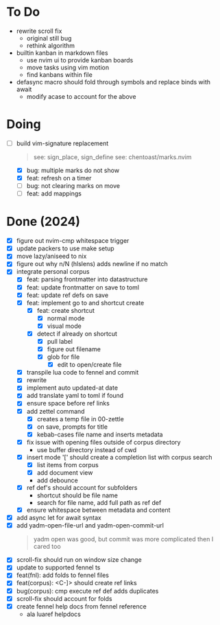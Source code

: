 # To Do

- rewrite scroll fix
  - original still bug
  - rethink algorithm 
- builtin kanban in markdown files
  - use nvim ui to provide kanban boards
  - move tasks using vim motion
  - find kanbans within file
- defasync macro should fold through symbols and replace binds with await
  - modify acase to account for the above

# Doing

- [ ] build vim-signature replacement
  > see: sign_place, sign_define
  > see: chentoast/marks.nvim
  - [x] bug: multiple marks do not show
  - [x] feat: refresh on a timer
  - [ ] bug: not clearing marks on move
  - [ ] feat: add mappings

# Done (2024)

- [x] figure out nvim-cmp whitespace trigger
- [x] update packers to use make setup
- [x] move lazy/aniseed to nix
- [x] figure out why n/N (hlslens) adds newline if no match
- [x] integrate personal corpus
  - [x] feat: parsing frontmatter into datastructure
  - [x] feat: update frontmatter on save to toml
  - [x] feat: update ref defs on save
  - [x] feat: implement go to and shortcut create
    - [x] feat: create shortcut
      - [x] normal mode
      - [x] visual mode
    - [x] detect if already on shortcut
      - [x] pull label
      - [x] figure out filename
      - [x] glob for file
        - [x] edit to open/create file
  - [x] transpile lua code to fennel and commit
  - [x] rewrite
  - [x] implement auto updated-at date
  - [x] add translate yaml to toml if found
  - [x] ensure space before ref links
  - [x] add zettel command
    - [x] creates a temp file in 00-zettle
    - [x] on save, prompts for title
    - [x] kebab-cases file name and inserts metadata
  - [x] fix issue with opening files outside of corpus directory
    - use buffer directory instead of cwd
  - [x] insert mode '[' should create a completion list with corpus search
    - [x] list items from corpus
    - [x] add document view
    - add debounce
  - [x] ref def's should account for subfolders
    - shortcut should be file name
    - search for file name, add full path as ref def
  - [x] ensure whitespace between metadata and content
- [x] add async let for await syntax
- [x] add yadm-open-file-url and yadm-open-commit-url
  > yadm open was good, but commit was more complicated then I cared too
- [x] scroll-fix should run on window size change
- [x] update to supported fennel ts
- [x] feat(fnl): add folds to fennel files
- [x] feat(corpus): <C-]> should create ref links
- [x] bug(corpus): cmp execute ref def adds duplicates
- [x] scroll-fix should account for folds
- [x] create fennel help docs from fennel reference
  - ala luaref helpdocs
